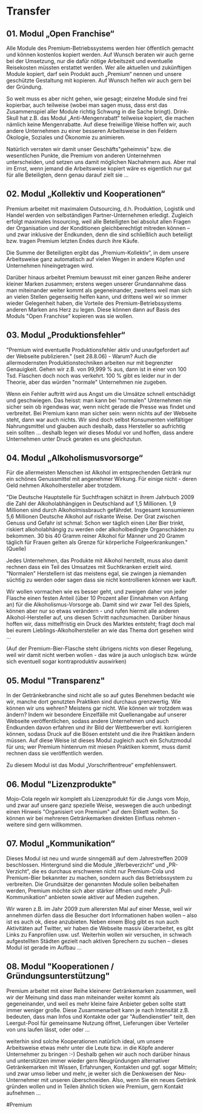 # Transfer


## 01. Modul „Open Franchise“

Alle Module des Premium-Betriebssystems werden hier öffentlich gemacht und können kostenlos kopiert werden. Auf Wunsch beraten wir auch gerne bei der Umsetzung, nur die dafür nötige Arbeitszeit und eventuelle Reisekosten müssten erstattet werden. Wer alle aktuellen und zukünftigen Module kopiert, darf sein Produkt auch „Premium“ nennen und unsere geschützte Gestaltung mit kopieren. Auf Wunsch helfen wir auch gern bei der Gründung. 


So weit muss es aber nicht gehen, wie gesagt; einzelne Module sind frei kopierbar, auch teilweise (wobei man sagen muss, dass erst das Zusammenspiel aller Module richtig Schwung in die Sache bringt). Drink-Skull hat z.B. das Modul „Anti-Mengenrabatt“ teilweise kopiert, die machen nämlich keine Mengenrabatte. Auf diese freiwillige Weise hoffen wir, auch andere Unternehmen zu einer besseren Arbeitsweise in den Feldern Ökologie, Soziales und Ökonomie zu animieren.


Natürlich verraten wir damit unser Geschäfts"geheimnis" bzw. die wesentlichen Punkte, die Premium von anderen Unternehmen unterscheiden, und setzen uns damit möglichen Nachahmern aus. Aber mal im Ernst, wenn jemand die Arbeitsweise kopiert wäre es eigentlich nur gut für alle Beteiligten, denn genau darauf zielt sie ... 



## 02. Modul „Kollektiv und Kooperationen“

Premium arbeitet mit maximalem Outsourcing, d.h. Produktion, Logistik und Handel werden von selbständigen Partner-Unternehmen erledigt. Zugleich erfolgt maximales Insourcing, weil alle Beteiligten bei absolut allen Fragen der Organisation und der Konditionen gleichberechtigt mitreden können – und zwar inklusive der Endkunden, denn die sind schließlich auch beteiligt bzw. tragen Premium letzten Endes durch ihre Käufe. 


Die Summe der Beteiligten ergibt das „Premium-Kollektiv“, in dem unsere Arbeitsweise ganz automatisch auf vielen Wegen in andere Köpfen und Unternehmen hineingetragen wird. 


Darüber hinaus arbeitet Premium bewusst mit einer ganzen Reihe anderer kleiner Marken zusammen; erstens wegen unserer Grundannahme dass man miteinander weiter kommt als gegeneinander, zweitens weil man sich an vielen Stellen gegenseitig helfen kann, und drittens weil wir so immer wieder Gelegenheit haben, die Vorteile des Premium-Betriebssystems anderen Marken ans Herz zu legen. Diese können dann auf Basis des Moduls "Open Franchise" kopieren was sie wollen.



## 03. Modul „Produktionsfehler“

"Premium wird eventuelle Produktionsfehler aktiv und unaufgefordert auf der Webseite publizieren." (seit 28.8.06) - Warum? Auch die allermodernsten Produktionstechniken arbeiten nur mit begrenzter Genauigkeit. Gehen wir z.B. von 99,999 % aus, dann ist in einer von 100 Tsd. Flaschen doch noch was verkehrt. 100 % gibt es leider nur in der Theorie, aber das würden "normale" Unternehmen nie zugeben. 


Wenn ein Fehler auftritt wird aus Angst um die Umsätze schnell entschädigt und geschwiegen. Das heisst: man kann bei "normalen" Unternehmen nie sicher sein ob irgendwas war, wenn nicht gerade die Presse was findet und verbreitet. Bei Premium kann man sicher sein: wenn nichts auf der Webseite steht, dann war auch nichts. Wir sind doch selbst Konsumenten vielfältiger Nahrungsmittel und glauben auch deshalb, dass Hersteller so aufrichtig sein sollten ... deshalb legen wir dieses Modul vor und hoffen, dass andere Unternehmen unter Druck geraten es uns gleichzutun.



## 04. Modul „Alkoholismusvorsorge“

Für die allermeisten Menschen ist Alkohol im entsprechenden Getränk nur ein schönes Genussmittel mit angenehmer Wirkung. Für einige nicht - deren Geld nehmen Alkoholhersteller aber trotzdem. 


"Die Deutsche Hauptstelle für Suchtfragen schätzt in ihrem Jahrbuch 2009 die Zahl der Alkoholabhängigen in Deutschland auf 1,5 Millionen. 1,9 Millionen sind durch Alkoholmissbrauch gefährdet. Insgesamt konsumieren 5,6 Millionen Deutsche Alkohol auf riskante Weise. Der Grat zwischen Genuss und Gefahr ist schmal: Schon wer täglich einen Liter Bier trinkt, riskiert alkoholabhängig zu werden oder alkoholbedingte Organschäden zu bekommen. 30 bis 40 Gramm reiner Alkohol für Männer und 20 Gramm täglich für Frauen gelten als Grenze für körperliche Folgeerkrankungen." (Quelle)


Jedes Unternehmen, das Produkte mit Alkohol herstellt, muss also damit rechnen dass ein Teil des Umsatzes mit Suchtkranken erzielt wird. "Normalen" Herstellern ist das meistens egal, sie zwingen ja niemanden süchtig zu werden oder sagen dass sie nicht kontrollieren können wer kauft.  


Wir wollen vormachen wie es besser geht, und zweigen daher von jeder Flasche einen festen Anteil (über 10 Prozent aller Einnahmen von Anfang an) für die Alkoholismus-Vorsorge ab. Damit sind wir zwar Teil des Spiels, können aber nur so etwas verändern - und rufen hiermit alle anderen Alkohol-Hersteller auf, uns diesen Schritt nachzumachen. Darüber hinaus hoffen wir, dass mittelfristig ein Druck des Marktes entsteht; fragt doch mal bei eurem Lieblings-Alkoholhersteller an wie das Thema dort gesehen wird ... 


(Auf der Premium-Bier-Flasche steht übrigens nichts von dieser Regelung, weil wir damit nicht werben wollen - das wäre ja auch unlogisch bzw. würde sich eventuell sogar kontraproduktiv auswirken)



## 05. Modul "Transparenz"

In der Getränkebranche sind nicht alle so auf gutes Benehmen bedacht wie wir, manche dort genutzten Praktiken sind durchaus grenzwertig. Wie können wir uns wehren? Meistens gar nicht. Wie können wir trotzdem was ändern? Indem wir besondere Einzelfälle mit Quellenangabe auf unserer Webseite veröffentlichen, sodass andere Unternehmen und auch Endkunden davon erfahren und ihr Bild der Wettbewerber evtl. korrigieren können, sodass Druck auf die Bösen entsteht und die ihre Praktiken ändern müssen. Auf diese Weise ist dieses Modul zugleich auch ein Schutzmodul für uns; wer Premium hintenrum mit miesen Praktiken kommt, muss damit rechnen dass sie veröffentlich werden.


Zu diesem Modul ist das Modul „Vorschriftentreue“ empfehlenswert.



## 06. Modul "Lizenzprodukte"

Mojo-Cola regeln wir komplett als Lizenzprodukt für die Jungs vom Mojo, und zwar auf unsere ganz spezielle Weise, weswegen die auch unbedingt einen Hinweis "Organisiert von Premium" auf dem Etikett wollten. So können wir bei mehreren Getränkemarken direkten Einfluss nehmen - weitere sind gern willkommen.



## 07. Modul „Kommunikation“

Dieses Modul ist neu und wurde sinngemäß auf dem Jahrestreffen 2009 beschlossen. Hintergrund sind die Module „Werbeverzicht“ und „PR-Verzicht“, die es durchaus erschweren nicht nur Premium-Cola und Premium-Bier bekannter zu machen, sondern auch das Betriebssystem zu verbreiten. Die Grundsätze der genannten Module sollen beibehalten werden, Premium möchte sich aber stärker öffnen und mehr „Pull-Kommunikation“ anbieten sowie aktiver auf Medien zugehen. 


Wir waren z.B. im Jahr 2009 zum allerersten Mal auf einer Messe, weil wir annehmen dürfen dass die Besucher dort Informationen haben wollen – also ist es auch ok, diese anzubieten. Neben einem Blog gibt es nun auch Aktivitäten auf Twitter, wir haben die Webseite massiv überarbeitet, es gibt Links zu Fanprofilen usw. usf. Weiterhin wollen wir versuchen, in schwach aufgestellten Städten gezielt nach aktiven Sprechern zu suchen – dieses Modul ist gerade im Aufbau …



## 08. Modul "Kooperationen / Gründungsunterstützung"

Premium arbeitet mit einer Reihe kleinerer Getränkemarken zusammen, weil wir der Meinung sind dass man miteinander weiter kommt als gegeneinander, und weil es mehr kleine faire Anbieter geben sollte statt immer weniger große. Diese Zusammenarbeit kann je nach Intensität z.B. bedeuten, dass man Infos und Kontakte oder gar "Außendienstler" teilt, den Leergut-Pool für gemeinsame Nutzung öffnet, Lieferungen über Verteiler von uns laufen lässt, oder oder ... 


weiterhin sind solche Kooperationen natürlich ideal, um unsere Arbeitsweise etwas mehr unter die Leute bzw. in die Köpfe anderer Unternehmer zu bringen :-) Deshalb gehen wir auch noch darüber hinaus und unterstützen immer wieder gern Neugründungen alternativer Getränkemarken mit Wissen, Erfahrungen, Kontakten und ggf. sogar Mitteln; und zwar umso lieber und mehr, je weiter sich die Denkweisen der Neu-Unternehmer mit unseren überschneiden. Also, wenn Sie ein neues Getränk gründen wollen und in Teilen ähnlich ticken wie Premium, gern Kontakt aufnehmen ...

#Premium